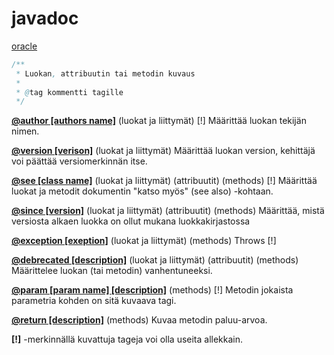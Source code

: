 # javadoc

[oracle](https://www.oracle.com/technical-resources/articles/java/javadoc-tool.html#orderoftags)

```java
/**
 * Luokan, attribuutin tai metodin kuvaus
 *
 * @tag kommentti tagille
 */
```

**[@author [authors name]](https://www.oracle.com/technical-resources/articles/java/javadoc-tool.html#@author)** (luokat ja liittymät) [!] Määrittää luokan tekijän nimen. 

**[@version [verison]](https://www.oracle.com/technical-resources/articles/java/javadoc-tool.html#@version)** (luokat ja liittymät) Määrittää luokan version, kehittäjä voi päättää versiomerkinnän itse.

**[@see [class name]](https://www.oracle.com/technical-resources/articles/java/javadoc-tool.html#@see)** (luokat ja liittymät) (attribuutit) (methods) [!] Määrittää luokat ja metodit dokumentin "katso myös" (see also) -kohtaan. 

**[@since [version]](https://www.oracle.com/technical-resources/articles/java/javadoc-tool.html#@version)** (luokat ja liittymät) (attribuutit) (methods) Määrittää, mistä versiosta alkaen luokka on ollut mukana luokkakirjastossa

**[@exception [exeption]](https://www.oracle.com/technical-resources/articles/java/javadoc-tool.html#@exception)** (luokat ja liittymät) (methods) Throws [!]

**[@debrecated [description]](https://www.oracle.com/technical-resources/articles/java/javadoc-tool.html#@deprecated)** (luokat ja liittymät) (attribuutit) (methods) Määrittelee luokan (tai metodin)  vanhentuneeksi.

**[@param [param name] [description]](https://www.oracle.com/technical-resources/articles/java/javadoc-tool.html#@param)** (methods) [!] Metodin jokaista parametria kohden on sitä kuvaava tagi.

**[@return [description]](https://www.oracle.com/technical-resources/articles/java/javadoc-tool.html#@return)** (methods) Kuvaa metodin paluu-arvoa.

**[!]** -merkinnällä kuvattuja tageja voi olla useita allekkain.
